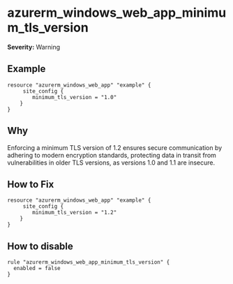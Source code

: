 # azurerm_windows_web_app_minimum_tls_version

**Severity:** Warning


## Example

```hcl
resource "azurerm_windows_web_app" "example" {
     site_config {
        minimum_tls_version = "1.0"
    }
}
```

## Why

Enforcing a minimum TLS version of 1.2 ensures secure communication by adhering to modern encryption standards, protecting data in transit from vulnerabilities in older TLS versions, as versions 1.0 and 1.1 are insecure.

## How to Fix

```hcl
resource "azurerm_windows_web_app" "example" {
     site_config {
        minimum_tls_version = "1.2"
    }
}
```


## How to disable

```hcl
rule "azurerm_windows_web_app_minimum_tls_version" {
  enabled = false
}
```

